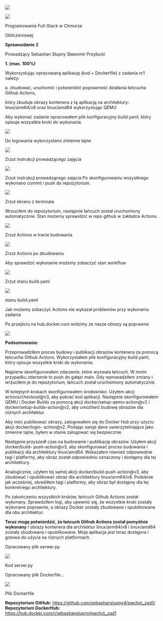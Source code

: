 ﻿![](./screenshoty_2/Aspose.Words.5a3d7087-40a8-4f57-9beb-6800a549b2d9.001.jpeg)

![](./screenshoty_2/Aspose.Words.5a3d7087-40a8-4f57-9beb-6800a549b2d9.002.png)

Programowanie Full-Stack w Chmurze 

Obliczeniowej  

**Sprawozdanie 2** 

Prowadzący Sebastian Słupny   Sławomir Przyłucki 

**1. (max. 100%)** 

Wykorzystując opracowaną aplikację (kod + Dockerfile) z zadania nr1 należy: 

a. zbudować, uruchomić i potwierdzić poprawność działania łańcucha Github Actions, 

który zbuduje obrazy kontenera z tą aplikacją na architektury: linux/arm64/v8 oraz linux/amd64 wykorzystując QEMU 

Aby wykonać zadanie opracowałem plik konfiguracyjny build.yaml, który opisuje wszystkie kroki do wykonania. 

![](./screenshoty_2/Aspose.Words.5a3d7087-40a8-4f57-9beb-6800a549b2d9.003.jpeg)

Do logowania wykorzystano zmienne tajne 

![](./screenshoty_2/Aspose.Words.5a3d7087-40a8-4f57-9beb-6800a549b2d9.004.jpeg)

Zrzut instrukcji prowadzącego zajęcia 

![](./screenshoty_2/Aspose.Words.5a3d7087-40a8-4f57-9beb-6800a549b2d9.005.jpeg)

Zrzut instrukcji prowadzącego zajęcia Po skonfigurowaniu wszystkiego wykonano commit i push do repozytorium.  

![](./screenshoty_2/Aspose.Words.5a3d7087-40a8-4f57-9beb-6800a549b2d9.006.jpeg)

Zrzut ekranu z terminala 

Wrzuciłem do repozytorium, następnie łańcuch został uruchomiony automatycznie. Stan możemy sprawidzić w repo github w zakładce Actions. 

![](./screenshoty_2/Aspose.Words.5a3d7087-40a8-4f57-9beb-6800a549b2d9.007.jpeg)

Zrzut Actions w tracie budowania  

![](./screenshoty_2/Aspose.Words.5a3d7087-40a8-4f57-9beb-6800a549b2d9.008.jpeg)

Zrzut Actions po  zbudowaniu 

Aby sprawdzić wykonanie możemy zobaczyć stan workflow  

![](./screenshoty_2/Aspose.Words.5a3d7087-40a8-4f57-9beb-6800a549b2d9.009.jpeg)

Zrzut stanu build.yaml 

![](./screenshoty_2/Aspose.Words.5a3d7087-40a8-4f57-9beb-6800a549b2d9.010.jpeg)

stanu build.yaml 

Jak możemy zobaczyć Actions nie wykazał problemów przy wykonaniu zadania  

Po przejściu na hub.docker.com widzimy ze nasze obrazy są poprawne 

![](./screenshoty_2/Aspose.Words.5a3d7087-40a8-4f57-9beb-6800a549b2d9.011.jpeg)

**Podsumowanie:**

Przeprowadziłem proces budowy i publikacji obrazów kontenera za pomocą łańcucha Github Actions. Wykorzystałem plik konfiguracyjny build.yaml, który opisuje wszystkie kroki do wykonania. 

Najpierw skonfigurowałem zdarzenie, które wyzwala łańcuch. W moim przypadku zdarzenie to push do gałęzi main. Gdy wprowadziłem zmiany i wrzuciłem je do repozytorium, łańcuch został uruchomiony automatycznie. 

W kolejnych krokach skonfigurowałem środowisko. Użyłem akcji actions/checkout@v3, aby pobrać kod aplikacji. Następnie skonfigurowałem QEMU i Docker Buildx za pomocą akcji docker/setup-qemu-action@v2 i docker/setup-buildx-action@v2, aby umożliwić budowę obrazów dla różnych architektur. 

Aby móc publikować obrazy, zalogowałem się do Docker Hub przy użyciu akcji docker/login- action@v2. Podając swoje dane uwierzytelniające jako zmienne tajne, byłem w stanie zalogować się bezpiecznie. 

Następnie przyszedł czas na budowanie i publikację obrazów. Użyłem akcji docker/build- push-action@v3, aby skonfigurować proces budowania i publikacji dla architektury linux/amd64. Wskazałem również odpowiednie tagi i platformy, aby obraz został odpowiednio oznaczony i dostępny dla tej architektury. 

Analogicznie, użyłem tej samej akcji docker/build-push-action@v3, aby zbudować i opublikować obraz dla architektury linux/arm64/v8. Podobnie jak wcześniej, określiłem tagi i platformy, aby obraz był dostępny dla tej konkretnego architektury. 

Po zakończeniu wszystkich kroków, łańcuch Github Actions został wykonany. Sprawdziłem logi, aby upewnić się, że wszystkie kroki zostały wykonane poprawnie, a obrazy Docker zostały zbudowane i opublikowane dla obu architektur. 

**Teraz mogę potwierdzić, że łańcuch Github Actions został pomyślnie wykonany** i obrazy kontenera dla architektur linux/arm64/v8 i linux/amd64 zostały zbudowane i opublikowane. Moja aplikacja jest teraz dostępna i gotowa do użycia na różnych platformach. 

Opracowany plik serwer.py 

![](./screenshoty_2/Aspose.Words.5a3d7087-40a8-4f57-9beb-6800a549b2d9.012.jpeg)

Kod server.py 

Opracowany plik Dockerfile… 

![](./screenshoty_2/Aspose.Words.5a3d7087-40a8-4f57-9beb-6800a549b2d9.013.jpeg)

Plik Dockerfile 

**Repozytorium GitHub:** https://github.com/sebastianslupny4/pwcho\_zad1/ **Repozytorium DockerHub:** https://hub.docker.com/r/sebastianslupny/pwcho\_zad1 
